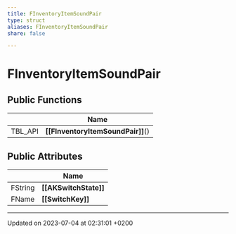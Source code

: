 ```yaml
---
title: FInventoryItemSoundPair
type: struct
aliases: FInventoryItemSoundPair
share: false

---
```


# FInventoryItemSoundPair





## Public Functions

|                | Name           |
| -------------- | -------------- |
| TBL_API | **[[FInventoryItemSoundPair]]**() |

## Public Attributes

|                | Name           |
| -------------- | -------------- |
| FString | **[[AKSwitchState]]**  |
| FName | **[[SwitchKey]]**  |

-------------------------------

Updated on 2023-07-04 at 02:31:01 +0200